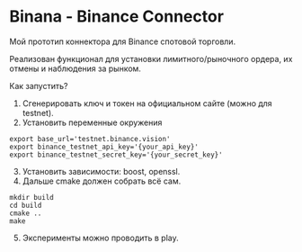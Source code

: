 # Binana - Binance Connector

Мой прототип коннектора для Binance спотовой торговли.

Реализован функционал для установки лимитного/рыночного ордера, их отмены и наблюдения за рынком.

Как запустить? 

1. Сгенерировать ключ и токен на официальном сайте (можно для testnet).
2. Установить переменные окружения 
```
export base_url='testnet.binance.vision'
export binance_testnet_api_key='{your_api_key}'
export binance_testnet_secret_key='{your_secret_key}'
```
3. Установить зависимости: boost, openssl.
4. Дальше cmake должен собрать всё сам.
```
mkdir build
cd build
cmake ..
make
```
5. Эксперименты можно проводить в play.
